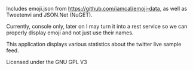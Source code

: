 Includes emoji.json from https://github.com/iamcal/emoji-data, as well as Tweetenvi and JSON.Net (NuGET).

Currently, console only, later on I may turn it into a rest service so we can properly display emoji and not just use their names.

This application displays various statistics about the twitter live sample feed.

Licensed under the GNU GPL V3
